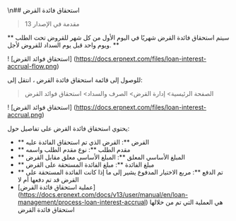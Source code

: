 \n## استحقاق فائدة القرض

> مقدمة في الإصدار 13

** سيتم استحقاق فائدة القرض شهريًا في اليوم الأول من كل شهر للقروض تحت الطلب ويوم واحد قبل يوم السداد للقروض لأجل. **

! [استحقاق فوائد القرض] (https://docs.erpnext.com/files/loan-interest-accrual-flow.png)

للوصول إلى قائمة استحقاق فائدة القرض ، انتقل إلى:

> الصفحة الرئيسية> إدارة القرض> الصرف والسداد> استحقاق فوائد القرض

! [استحقاق فوائد القرض] (https://docs.erpnext.com/files/loan-interest-accrual.png)

يحتوي استحقاق فائدة القرض على تفاصيل حول:

* ** القرض **: القرض الذي تم استحقاق الفائدة عليه
* ** مقدم الطلب **: نوع مقدم الطلب واسمه
* ** المبلغ الأساسي المعلق **: المبلغ الأساسي معلق مقابل القرض
* ** مبلغ الفائدة **: مبلغ الفائدة المستحقة على القرض
* ** تم الدفع **: مربع الاختيار المدفوع يشير إلى ما إذا كانت الفائدة المستحقة على القرض قد تم دفعها أم لا
* [عملية استحقاق فائدة القرض] (https://docs.erpnext.com/docs/v13/user/manual/en/loan-management/process-loan-interest-accrual) هي العملية التي تم من خلالها استحقاق فائدة القرض